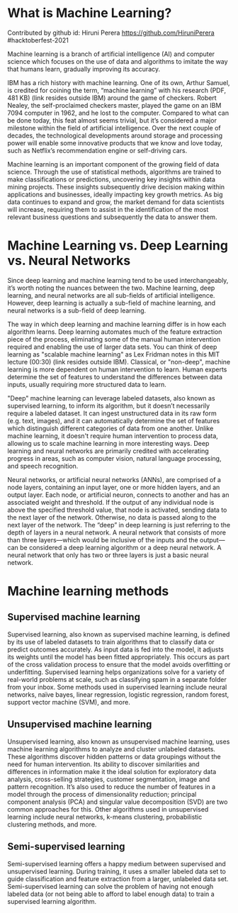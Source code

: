 # What is Machine Learning?  

Contributed by github id: Hiruni Perera https://github.com/HiruniPerera
#hacktoberfest-2021  

Machine learning is a branch of artificial intelligence (AI) and computer science which focuses on the use of data and algorithms to imitate the way that humans learn, gradually improving its accuracy.

IBM has a rich history with machine learning. One of its own, Arthur Samuel, is credited for coining the term, “machine learning” with his research (PDF, 481 KB) (link resides outside IBM) around the game of checkers. Robert Nealey, the self-proclaimed checkers master, played the game on an IBM 7094 computer in 1962, and he lost to the computer. Compared to what can be done today, this feat almost seems trivial, but it’s considered a major milestone within the field of artificial intelligence. Over the next couple of decades, the technological developments around storage and processing power will enable some innovative products that we know and love today, such as Netflix’s recommendation engine or self-driving cars.

Machine learning is an important component of the growing field of data science. Through the use of statistical methods, algorithms are trained to make classifications or predictions, uncovering key insights within data mining projects. These insights subsequently drive decision making within applications and businesses, ideally impacting key growth metrics. As big data continues to expand and grow, the market demand for data scientists will increase, requiring them to assist in the identification of the most relevant business questions and subsequently the data to answer them.

# Machine Learning vs. Deep Learning vs. Neural Networks

Since deep learning and machine learning tend to be used interchangeably, it’s worth noting the nuances between the two. Machine learning, deep learning, and neural networks are all sub-fields of artificial intelligence. However, deep learning is actually a sub-field of machine learning, and neural networks is a sub-field of deep learning.

The way in which deep learning and machine learning differ is in how each algorithm learns. Deep learning automates much of the feature extraction piece of the process, eliminating some of the manual human intervention required and enabling the use of larger data sets. You can think of deep learning as "scalable machine learning" as Lex Fridman notes in this MIT lecture (00:30) (link resides outside IBM). Classical, or "non-deep", machine learning is more dependent on human intervention to learn. Human experts determine the set of features to understand the differences between data inputs, usually requiring more structured data to learn.

"Deep" machine learning can leverage labeled datasets, also known as supervised learning, to inform its algorithm, but it doesn’t necessarily require a labeled dataset. It can ingest unstructured data in its raw form (e.g. text, images), and it can automatically determine the set of features which distinguish different categories of data from one another. Unlike machine learning, it doesn't require human intervention to process data, allowing us to scale machine learning in more interesting ways. Deep learning and neural networks are primarily credited with accelerating progress in areas, such as computer vision, natural language processing, and speech recognition.

Neural networks, or artificial neural networks (ANNs), are comprised of a node layers, containing an input layer, one or more hidden layers, and an output layer. Each node, or artificial neuron, connects to another and has an associated weight and threshold. If the output of any individual node is above the specified threshold value, that node is activated, sending data to the next layer of the network. Otherwise, no data is passed along to the next layer of the network. The “deep” in deep learning is just referring to the depth of layers in a neural network. A neural network that consists of more than three layers—which would be inclusive of the inputs and the output—can be considered a deep learning algorithm or a deep neural network. A neural network that only has two or three layers is just a basic neural network.

# Machine learning methods

## Supervised machine learning 

Supervised learning, also known as supervised machine learning, is defined by its use of labeled datasets to train algorithms that to classify data or predict outcomes accurately. As input data is fed into the model, it adjusts its weights until the model has been fitted appropriately. This occurs as part of the cross validation process to ensure that the model avoids overfitting or underfitting. Supervised learning helps organizations solve for a variety of real-world problems at scale, such as classifying spam in a separate folder from your inbox. Some methods used in supervised learning include neural networks, naïve bayes, linear regression, logistic regression, random forest, support vector machine (SVM), and more.

## Unsupervised machine learning

Unsupervised learning, also known as unsupervised machine learning, uses machine learning algorithms to analyze and cluster unlabeled datasets. These algorithms discover hidden patterns or data groupings without the need for human intervention. Its ability to discover similarities and differences in information make it the ideal solution for exploratory data analysis, cross-selling strategies, customer segmentation, image and pattern recognition. It’s also used to reduce the number of features in a model through the process of dimensionality reduction; principal component analysis (PCA) and singular value decomposition (SVD) are two common approaches for this. Other algorithms used in unsupervised learning include neural networks, k-means clustering, probabilistic clustering methods, and more.

## Semi-supervised learning

Semi-supervised learning offers a happy medium between supervised and unsupervised learning. During training, it uses a smaller labeled data set to guide classification and feature extraction from a larger, unlabeled data set. Semi-supervised learning can solve the problem of having not enough labeled data (or not being able to afford to label enough data) to train a supervised learning algorithm. 


